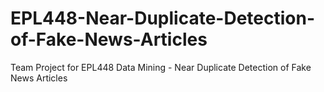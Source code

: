 # EPL448-Near-Duplicate-Detection-of-Fake-News-Articles
Team Project for EPL448 Data Mining - Near Duplicate Detection of Fake News Articles 
